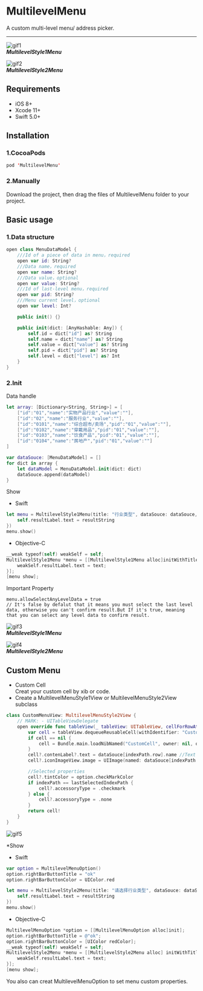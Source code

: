# MultilevelMenu
A custom multi-level menu/ address picker.
***
![gif1](https://github.com/ChokShen/MultilevelMenu/raw/master/Screenshots/MultilevelStyle1Menu.gif)  
***MultilevelStyle1Menu*** 
 
![gif2](https://github.com/ChokShen/MultilevelMenu/raw/master/Screenshots/MultilevelStyle2Menu.gif)  
***MultilevelStyle2Menu***

## Requirements 
* iOS 8+
* Xcode 11+
* Swift 5.0+

## Installation 
### 1.CocoaPods
```swift
pod 'MultilevelMenu'
```
### 2.Manually
Download the project, then drag the files of MultilevelMenu folder to your project.

## Basic usage
### 1.Data structure
```swift
open class MenuDataModel {
    ///Id of a piece of data in menu，required
    open var id: String?
    ///Data name，required
    open var name: String?
    ///Data value，optional
    open var value: String?
    ///Id of last-level menu，required
    open var pid: String?
    ///Menu current level，optional
    open var level: Int?

    public init() {}

    public init(dict: [AnyHashable: Any]) {
        self.id = dict["id"] as? String
        self.name = dict["name"] as? String
        self.value = dict["value"] as? String
        self.pid = dict["pid"] as? String
        self.level = dict["level"] as? Int
    }
}
```
### 2.Init

Data handle
```swift
let array: [Dictionary<String, String>] = [
    ["id":"01","name":"实物产品行业","value":""],
    ["id":"02","name":"服务行业","value":""],
    ["id":"0101","name":"综合超市/卖场","pid":"01","value":""],
    ["id":"0102","name":"穿戴用品","pid":"01","value":""],
    ["id":"0103","name":"饮食产品","pid":"01","value":""],
    ["id":"0104","name":"房地产","pid":"01","value":""]
]

var dataSouce: [MenuDataModel] = []
for dict in array {
    let dataModel = MenuDataModel.init(dict: dict)
    dataSouce.append(dataModel)
}
```
Show
* Swift

```swift
let menu = MultilevelStyle1Menu(title: "行业类型", dataSouce: dataSouce, completion:       { (resultString, model) in //'resultString' is combined with every level data that you have selected.'model' is the MenuDataModel that you have selected lastly.
    self.resultLabel.text = resultString
})
menu.show()
```
* Objective-C

```objective-c
__weak typeof(self) weakSelf = self;
MultilevelStyle1Menu *menu = [[MultilevelStyle1Menu alloc]initWithTitle:@"行业类型" dataSouce:dataSource option:nil customView:nil completion:^(NSString * text, MenuDataModel * model) {
    weakSelf.resultLabel.text = text;
}];
[menu show];
```

Important Property
```swfit
menu.allowSelectAnyLevelData = true 
// It's false by defalut that it means you must select the last level data, otherwise you can't confirm result.But If it's true, meaning that you can select any level data to confirm result.
```
![gif3](https://github.com/ChokShen/MultilevelMenu/raw/master/Screenshots/MultilevelStyle1Menu_True.gif)  
***MultilevelStyle1Menu***
 
![gif4](https://github.com/ChokShen/MultilevelMenu/raw/master/Screenshots/MultilevelStyle2Menu_True.gif)  
***MultilevelStyle2Menu***

## Custom Menu
* Custom Cell  
Creat your custom cell by xib or code.
* Create a MultilevelMenuStyle1View or MultilevelMenuStyle2View subclass
```swift
class CustomMenuView: MultilevelMenuStyle2View {
    // MARK: - UITableViewDelegate
    open override func tableView(_ tableView: UITableView, cellForRowAt indexPath: IndexPath) -> UITableViewCell {
        var cell = tableView.dequeueReusableCell(withIdentifier: "CustomCell") as? CustomCell
        if cell == nil {
            cell = Bundle.main.loadNibNamed("CustomCell", owner: nil, options: nil)?.first as? CustomCell
        }
        cell?.contenLabel?.text = dataSouce[indexPath.row].name //Text
        cell?.iconImageView.image = UIImage(named: dataSouce[indexPath.row].value!) //Image

        //Selected properties
        cell?.tintColor = option.checkMarkColor
        if indexPath == lastSelectedIndexPath {
            cell?.accessoryType = .checkmark
        } else {
            cell?.accessoryType = .none
        }
        return cell!
    }
}
```
![gif5](https://github.com/ChokShen/MultilevelMenu/raw/master/Screenshots/MultilevelStyle2Menu_Custom.gif)

*Show
* Swift

```swift
var option = MultilevelMenuOption()
option.rightBarButtonTitle = "ok"
option.rightBarButtonColor = UIColor.red

let menu = MultilevelStyle2Menu(title: "请选择行业类型", dataSouce: dataSouce, option: option, customView: CustomMenuView(), completion: { (resultString, model) in
    self.resultLabel.text = resultString
})
menu.show()
```
* Objective-C
```objective-c
MultilevelMenuOption *option = [[MultilevelMenuOption alloc]init];
option.rightBarButtonTitle = @"ok";
option.rightBarButtonColor = [UIColor redColor];
__weak typeof(self) weakSelf = self;
MultilevelStyle2Menu *menu = [[MultilevelStyle2Menu alloc] initWithTitle:@"请选择行业类型" fileUrl:url option:option customView:nil completion:^(NSString * text, MenuDataModel * model) {
    weakSelf.resultLabel.text = text;
}];
[menu show];
```
You also can creat MultilevelMenuOption to set menu custom properties.







